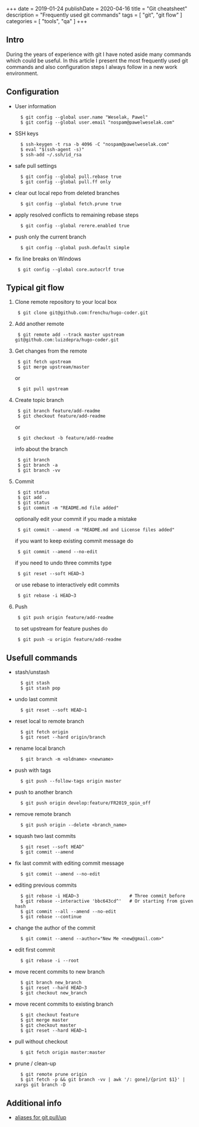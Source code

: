 +++ 
date = 2019-01-24
publishDate = 2020-04-16
title = "Git cheatsheet"
description = "Frequently used git commands"
tags = [
    "git",
    "git flow"
]
categories = [
    "tools",
    "qa"
]
+++

## Intro

During the years of experience with git I have noted aside many commands which could be useful.
In this article I present the most frequently used git commands and also configuration steps I always follow in a new work environment.

## Configuration

* User information
		
        $ git config --global user.name "Weselak, Pawel"
        $ git config --global user.email "nospam@pawelweselak.com"
        
* SSH keys

        $ ssh-keygen -t rsa -b 4096 -C "nospam@pawelweselak.com"
        $ eval "$(ssh-agent -s)"
        $ ssh-add ~/.ssh/id_rsa

* safe pull settings

        $ git config --global pull.rebase true
        $ git config --global pull.ff only

* clear out local repo from deleted branches

        $ git config --global fetch.prune true

* apply resolved conflicts to remaining rebase steps

        $ git config --global rerere.enabled true 

* push only the current branch

        $ git config --global push.default simple

* fix line breaks on Windows

       $ git config --global core.autocrlf true


## Typical git flow

1. Clone remote repository to your local box

        $ git clone git@github.com:frenchu/hugo-coder.git

2. Add another remote

        $ git remote add --track master upstream git@github.com:luizdepra/hugo-coder.git

3. Get changes from the remote

        $ git fetch upstream
        $ git merge upstream/master

    or

        $ git pull upstream


4. Create topic branch

        $ git branch feature/add-readme
        $ git checkout feature/add-readme

    or

        $ git checkout -b feature/add-readme

    info about the branch

        $ git branch
        $ git branch -a
        $ git branch -vv

5. Commit

        $ git status
        $ git add .
        $ git status
        $ git commit -m "README.md file added"

    optionally edit your commit if you made a mistake

        $ git commit --amend -m "README.md and License files added"
        
    if you want to keep existing commit message do     
        
        $ git commit --amend --no-edit
        
    if you need to undo three commits type
     
        $ git reset --soft HEAD~3

    or use rebase to interactively edit commits

        $ git rebase -i HEAD~3

6. Push

        $ git push origin feature/add-readme

    to set upstream for feature pushes do

        $ git push -u origin feature/add-readme

## Usefull commands

* stash/unstash

        $ git stash
        $ git stash pop

* undo last commit

        $ git reset --soft HEAD~1

* reset local to remote branch

        $ git fetch origin
        $ git reset --hard origin/branch

* rename local branch

        $ git branch -m <oldname> <newname>

* push with tags

        $ git push --follow-tags origin master

* push to another branch

        $ git push origin develop:feature/FR2019_spin_off

* remove remote branch

        $ git push origin --delete <branch_name>

* squash two last commits

        $ git reset --soft HEAD^
        $ git commit --amend

* fix last commit with editing commit message

        $ git commit --amend --no-edit

* editing previous commits

        $ git rebase -i HEAD~3                   # Three commit before
        $ git rebase --interactive 'bbc643cd^'   # Or starting from given hash
        $ git commit --all --amend --no-edit
        $ git rebase --continue

* change the author of the commit

        $ git commit --amend --author="New Me <new@gmail.com>"

* edit first commit

        $ git rebase -i --root

* move recent commits to new branch

        $ git branch new_branch
        $ git reset --hard HEAD~3
        $ git checkout new_branch

* move recent commits to existing branch

        $ git checkout feature
        $ git merge master
        $ git checkout master
        $ git reset --hard HEAD~1

* pull without checkout

        $ git fetch origin master:master

* prune / clean-up

        $ git remote prune origin
        $ git fetch -p && git branch -vv | awk '/: gone]/{print $1}' | xargs git branch -D


## Additional info

* [aliases for git pull/up](http://stackoverflow.com/questions/15316601/in-what-cases-could-git-pull-be-harmful)